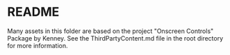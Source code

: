 # README

Many assets in this folder are based on the project "Onscreen Controls" Package by Kenney. See the ThirdPartyContent.md file in the root directory for more information.
